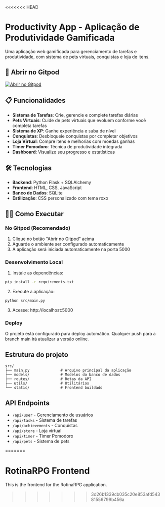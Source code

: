 <<<<<<< HEAD
# Productivity App - Aplicação de Produtividade Gamificada

Uma aplicação web gamificada para gerenciamento de tarefas e produtividade, com sistema de pets virtuais, conquistas e loja de itens.

## 🚀 Abrir no Gitpod

[![Abrir no Gitpod](https://gitpod.io/button/open-in-gitpod.svg)](https://gitpod.io/#https://github.com/seu-usuario/productivity-app)

## 📋 Funcionalidades

- **Sistema de Tarefas**: Crie, gerencie e complete tarefas diárias
- **Pets Virtuais**: Cuide de pets virtuais que evoluem conforme você completa tarefas
- **Sistema de XP**: Ganhe experiência e suba de nível
- **Conquistas**: Desbloqueie conquistas por completar objetivos
- **Loja Virtual**: Compre itens e melhorias com moedas ganhas
- **Timer Pomodoro**: Técnica de produtividade integrada
- **Dashboard**: Visualize seu progresso e estatísticas

## 🛠️ Tecnologias

- **Backend**: Python Flask + SQLAlchemy
- **Frontend**: HTML, CSS, JavaScript
- **Banco de Dados**: SQLite
- **Estilização**: CSS personalizado com tema roxo

## 🏃‍♂️ Como Executar

### No Gitpod (Recomendado)
1. Clique no botão "Abrir no Gitpod" acima
2. Aguarde o ambiente ser configurado automaticamente
3. A aplicação será iniciada automaticamente na porta 5000

### Desenvolvimento Local

1. Instale as dependências:
```bash
pip install -r requirements.txt
```

2. Execute a aplicação:
```bash
python src/main.py
```

3. Acesse: http://localhost:5000

### Deploy

O projeto está configurado para deploy automático. Qualquer push para a branch main irá atualizar a versão online.

## Estrutura do projeto

```
src/
├── main.py              # Arquivo principal da aplicação
├── models/              # Modelos do banco de dados
├── routes/              # Rotas da API
├── utils/               # Utilitários
└── static/              # Frontend buildado
```

## API Endpoints

- `/api/user` - Gerenciamento de usuários
- `/api/tasks` - Sistema de tarefas
- `/api/achievements` - Conquistas
- `/api/store` - Loja virtual
- `/api/timer` - Timer Pomodoro
- `/api/pets` - Sistema de pets

=======
# RotinaRPG Frontend

This is the frontend for the RotinaRPG application.
>>>>>>> 3d26b1339cb035c20e853afd54381556799b456a
